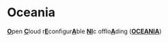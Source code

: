 # Oceania
<u>**O**</u>pen <u>**C**</u>loud r<u>**E**</u>configur<u>**A**</u>ble <u>**NI**</u>c offlo<u>**A**</u>ding (<u>**OCEANIA**</u>)

